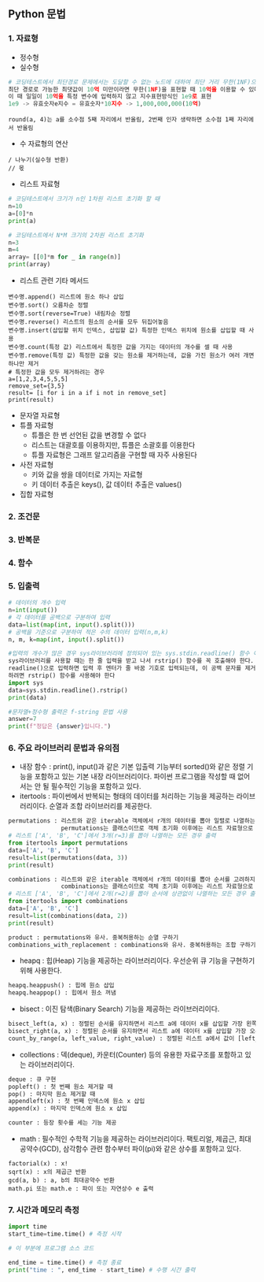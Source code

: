 ## Python 문법

### 1. 자료형
+ 정수형    
+ 실수형
```python
# 코딩테스트에서 최단경로 문제에서는 도달할 수 없는 노드에 대하여 최단 거리 무한(1NF)으로 설정. 
최단 경로로 가능한 최댓값이 10억 미만이라면 무한(1NF)을 표현할 때 10억을 이용할 수 있다.
이 때 일일이 10억을 특정 변수에 입력하지 않고 지수표현방식인 1e9로 표현 
1e9 -> 유효숫자e지수 = 유효숫자*10지수 -> 1,000,000,000(10억)
```
```
round(a, 4)는 a를 소수점 5째 자리에서 반올림, 2번째 인자 생략하면 소수점 1째 자리에서 반올림
```
+ 수 자료형의 연산
```
/ 나누기(실수형 반환)
// 몫
```
+ 리스트 자료형
```python
# 코딩테스트에서 크기가 n인 1차원 리스트 초기화 할 때 
n=10
a=[0]*n
print(a)
```
```python
# 코딩테스트에서 N*M 크기의 2차원 리스트 초기화
n=3
m=4
array= [[0]*m for _ in range(n)]
print(array)
```
+ 리스트 관련 기타 메서드
```
변수명.append() 리스트에 원소 하나 삽입
변수명.sort() 오름차순 정렬
변수명.sort(reverse=True) 내림차순 정렬
변수명.reverse() 리스트의 원소의 순서를 모두 뒤집어놓음
변수명.insert(삽입할 위치 인덱스, 삽입할 값) 특정한 인덱스 위치에 원소를 삽입할 때 사용
변수명.count(특정 값) 리스트에서 특정한 값을 가지는 데이터의 개수를 셀 때 사용
변수명.remove(특정 값) 특정한 값을 갖는 원소를 제거하는데, 값을 가진 원소가 여러 개면 하나만 제거
# 특정한 값을 모두 제거하려는 경우
a=[1,2,3,4,5,5,5]
remove_set={3,5}
result= [i for i in a if i not in remove_set]
print(result)
```
+ 문자열 자료형
+ 튜플 자료형
  - 튜플은 한 번 선언된 값을 변경할 수 없다
   - 리스트는 대괄호를 이용하지만, 튜플은 소괄호를 이용한다
    - 튜플 자료형은 그래프 알고리즘을 구현할 때 자주 사용된다
+ 사전 자료형
  - 키와 값을 쌍을 데이터로 가지는 자료형
   - 키 데이터 추출은 keys(), 값 데이터 추출은 values()
+ 집합 자료형


### 2. 조건문

### 3. 반복문

### 4. 함수

### 5. 입출력
```python
# 데이터의 개수 입력
n=int(input())
# 각 데이터를 공백으로 구분하여 입력
data=list(map(int, input().split()))
# 공백을 기준으로 구분하여 적은 수의 데이터 입력(n,m,k)
n, m, k=map(int, input().split())
```
```python
#입력의 개수가 많은 경우 sys라이브러리에 정의되어 있는 sys.stdin.readline() 함수 이용
sys라이브러리를 사용할 때는 한 줄 입력을 받고 나서 rstrip() 함수를 꼭 호출해야 한다. 
readline()으로 입력하면 입력 후 엔터가 줄 바꿈 기호로 입력되는데, 이 공백 문자를 제거
하려면 rstrip() 함수를 사용해야 한다
import sys
data=sys.stdin.readline().rstrip()
print(data)
```
```python
#문자열+정수형 출력은 f-string 문법 사용
answer=7
print(f"정답은 {answer}입니다.")
```

### 6. 주요 라이브러리 문법과 유의점
+ 내장 함수 : print(), input()과 같은 기본 입출력 기능부터 sorted()와 같은 정렬 기능을 포함하고 있는 기본 내장 라이브러리이다. 파이썬 프로그램을 작성할 때 없어서는 안 될 필수적인 기능을 포함하고 있다.
+ itertools : 파이썬에서 반복되는 형태의 데이터를 처리하는 기능을 제공하는 라이브러리이다. 순열과 조합 라이브러리를 제공한다.
```python
permutations : 리스트와 같은 iterable 객체에서 r개의 데이터를 뽑아 일렬로 나열하는 모든 경우(순열)를 계산.
               permutations는 클래스이므로 객체 초기화 이후에는 리스트 자료형으로 변환하여 사용.
# 리스트 ['A', 'B', 'C']에서 3개(r=3)를 뽑아 나열하는 모든 경우 출력
from itertools import permutations
data=['A', 'B', 'C']
result=list(permutations(data, 3))
print(result)

combinations : 리스트와 같은 iterable 객체에서 r개의 데이터를 뽑아 순서를 고려하지 않고 나열하는 모든 경우(조합)를 계산.
               combinations는 클래스이므로 객체 초기화 이후에는 리스트 자료형으로 변환하여 사용.
# 리스트 ['A', 'B', 'C']에서 2개(r=2)를 뽑아 순서에 상관없이 나열하는 모든 경우 출력
from itertools import combinations
data=['A', 'B', 'C']
result=list(combinations(data, 2))
print(result)

product : permutations와 유사. 중복허용하는 순열 구하기
combinations_with_replacement : combinations와 유사. 중복허용하는 조합 구하기
```

+ heapq : 힙(Heap) 기능을 제공하는 라이브러리이다. 우선순위 큐 기능을 구현하기 위해 사용한다.
```python
heapq.heappush() : 힙에 원소 삽입
heapq.heappop() : 힙에서 원소 꺼냄
```
+ bisect : 이진 탐색(Binary Search) 기능을 제공하는 라이브러리이다.
```python
bisect_left(a, x) : 정렬된 순서를 유지하면서 리스트 a에 데이터 x를 삽입할 가장 왼쪽 인덱스를 찾는 메서드
bisect_right(a, x) : 정렬된 순서를 유지하면서 리스트 a에 데이터 x를 삽입할 가장 오른쪽 인덱스를 찾는 메서드
count_by_range(a, left_value, right_value) : 정렬된 리스트 a에서 값이 [left_value, right_value]에 속하는 데이터의 개수 반환
```
+ collections : 덱(deque), 카운터(Counter) 등의 유용한 자료구조를 포함하고 있는 라이브러리이다.
```python
deque : 큐 구현
popleft() : 첫 번째 원소 제거할 때
pop() : 마지막 원소 제거할 때
appendleft(x) : 첫 번째 인덱스에 원소 x 삽입
append(x) : 마지막 인덱스에 원소 x 삽입

counter : 등장 횟수를 세는 기능 제공
```
+ math : 필수적인 수학적 기능을 제공하는 라이브러리이다. 팩토리얼, 제곱근, 최대공약수(GCD), 삼각함수 관련 함수부터 파이(pi)와 같은 상수를 포함하고 있다.
```
factorial(x) : x!
sqrt(x) : x의 제곱근 반환
gcd(a, b) : a, b의 최대공약수 반환
math.pi 또는 math.e : 파이 또는 자연상수 e 출력
```
### 7. 시간과 메모리 측정
```python
import time
start_time=time.time() # 측정 시작

# 이 부분에 프로그램 소스 코드

end_time = time.time() # 측정 종료
print("time : ", end_time - start_time) # 수행 시간 출력
```
